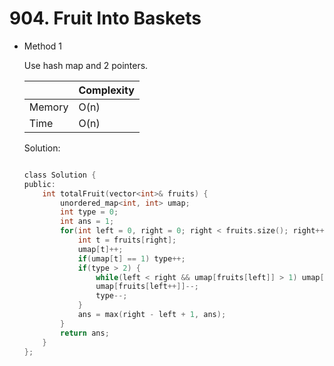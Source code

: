 # 904. Fruit Into Baskets      
- Method 1

    Use hash map and 2 pointers.

    | |   Complexity  |
    | ----------- | ----------- | 
    |  Memory     | O(n) | 
    |      Time       |  O(n) | 


    Solution:

    ``` h

    class Solution {
    public:
        int totalFruit(vector<int>& fruits) {
            unordered_map<int, int> umap;
            int type = 0;
            int ans = 1;
            for(int left = 0, right = 0; right < fruits.size(); right++) {
                int t = fruits[right];
                umap[t]++;
                if(umap[t] == 1) type++;
                if(type > 2) {
                    while(left < right && umap[fruits[left]] > 1) umap[fruits[left++]]--;
                    umap[fruits[left++]]--;
                    type--;
                }
                ans = max(right - left + 1, ans);
            }
            return ans;
        }
    };

    ```

<!-- - Method 2

    This is another method.

    | |   Complexity  |
    | ----------- | ----------- | 
    |  Memory     | O(n) | 
    |      Time       |  O(n) | 


    Solution:

    ``` h



    ```

- Additional Knowledge:
       
    Here are some additional knowledge.



<br> -->